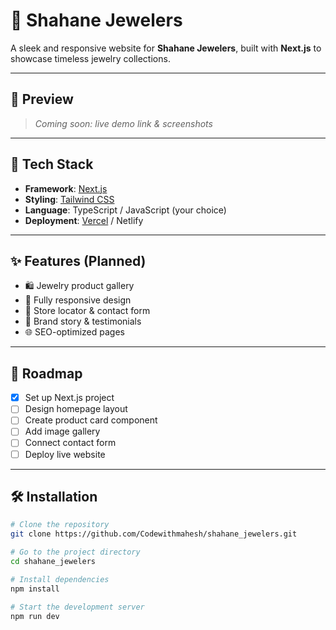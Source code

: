 # 💎 Shahane Jewelers

A sleek and responsive website for **Shahane Jewelers**, built with **Next.js** to showcase timeless jewelry collections.

---

## 📸 Preview

> _Coming soon: live demo link & screenshots_

---

## 🚀 Tech Stack

- **Framework**: [Next.js](https://nextjs.org/)
- **Styling**: [Tailwind CSS](https://tailwindcss.com/)
- **Language**: TypeScript / JavaScript (your choice)
- **Deployment**: [Vercel](https://vercel.com/) / Netlify

---

## ✨ Features (Planned)

- 🛍️ Jewelry product gallery
- 📱 Fully responsive design
- 🧭 Store locator & contact form
- 📖 Brand story & testimonials
- 🌐 SEO-optimized pages

---

## 📌 Roadmap

- [x] Set up Next.js project
- [ ] Design homepage layout
- [ ] Create product card component
- [ ] Add image gallery
- [ ] Connect contact form
- [ ] Deploy live website

---

## 🛠 Installation

```bash
# Clone the repository
git clone https://github.com/Codewithmahesh/shahane_jewelers.git

# Go to the project directory
cd shahane_jewelers

# Install dependencies
npm install

# Start the development server
npm run dev

